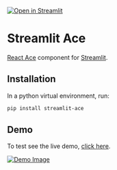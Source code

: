 [![Open in Streamlit](https://static.streamlit.io/badges/streamlit_badge_black_white.svg)](https://share.streamlit.io/treuille/streamlit-ace/demo/)

# Streamlit Ace

[React Ace](https://github.com/securingsincity/react-ace) component for [Streamlit](https://www.streamlit.io/).

## Installation

In a python virtual environment, run:

```sh
pip install streamlit-ace
```

## Demo

To test see the live demo, [click here](https://share.streamlit.io/treuille/streamlit-ace/demo/).

[![Demo Image](https://raw.githubusercontent.com/okld/streamlit-ace/master/demo/streamlit_ace_demo.gif)](https://share.streamlit.io/treuille/streamlit-ace/demo/)
